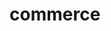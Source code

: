 # commerce

<!--
qr scanner
order history
booking history
filters
recommendation
color palette
demo walkthrough

yet remaining
review
one signal
 -->
